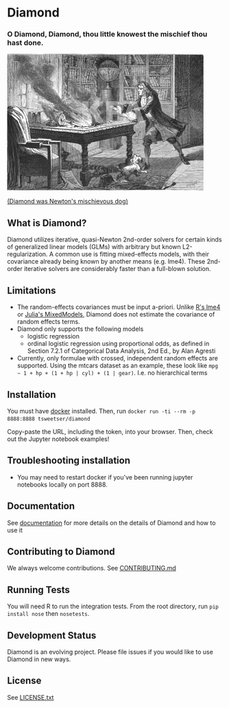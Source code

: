 # Diamond

### O Diamond, Diamond, thou little knowest the mischief thou hast done.

![Damn You Diamond](diamond_fire.jpg?raw=true "Damn You Diamond!")

[(Diamond was Newton's mischievous dog)](https://en.wikipedia.org/wiki/Diamond_(dog))


## What is Diamond?
Diamond utilizes iterative, quasi-Newton 2nd-order solvers for certain kinds of generalized linear  models (GLMs) with arbitrary but known L2-regularization. A common use is fitting mixed-effects models, with their covariance already being known by another means (e.g. lme4). These 2nd-order iterative solvers are considerably faster than a full-blown solution. 

## Limitations
* The random-effects covariances must be input a-priori. Unlike [R's lme4](https://cran.r-project.org/web/packages/lme4/lme4.pdf) or [Julia's MixedModels](https://github.com/dmbates/MixedModels.jl), Diamond does not estimate the covariance of random effects terms. 
* Diamond only supports the following models
	* logistic regression
	* ordinal logistic regression using proportional odds, as defined in Section 7.2.1 of Categorical Data Analysis, 2nd Ed., by Alan Agresti
* Currently, only formulae with crossed, independent random effects are supported. Using the mtcars dataset as an example, these look like `mpg ~ 1 + hp + (1 + hp | cyl) + (1 | gear)`. I.e. no hierarchical terms

## Installation
You must have [docker](https://docs.docker.com/engine/installation/) installed. Then, run
`docker run -ti --rm -p 8888:8888 tsweetser/diamond`

Copy-paste the URL, including the token, into your browser. Then, check out the Jupyter notebook examples!

## Troubleshooting installation
* You may need to restart docker if you've been running jupyter notebooks locally on port 8888.

## Documentation
See [documentation](http://stitchfix.github.io/diamond/) for more details on the details of Diamond and how to use it

## Contributing to Diamond

We always welcome contributions. See [CONTRIBUTING.md](CONTRIBUTING.md)

## Running Tests
You will need R to run the integration tests. From the root directory, run `pip install nose` then `nosetests`.

## Development Status
Diamond is an evolving project. Please file issues if you would like to use Diamond in new ways.

## License
See [LICENSE.txt](LICENSE.txt)
